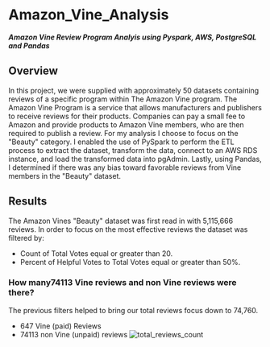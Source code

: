 # Amazon_Vine_Analysis
***Amazon Vine Review Program Analyis using Pyspark, AWS, PostgreSQL and Pandas***

## Overview
In this project, we were supplied with approximately 50 datasets containing reviews of a specific program within The Amazon Vine program. The Amazon Vine Program is a service that allows manufacturers and publishers to receive reviews for their products. Companies can pay a small fee to Amazon and provide products to Amazon Vine members, who are then required to publish a review. For my analysis I choose to focus on the "Beauty" category. I enabled the use of PySpark to perform the ETL process to extract the dataset, transform the data, connect to an AWS RDS instance, and load the transformed data into pgAdmin. Lastly, using Pandas, I determined if there was any bias toward favorable reviews from Vine members in the "Beauty" dataset. 

## Results
The Amazon Vines "Beauty" dataset was first read in with 5,115,666 reviews. In order to focus on the most effective reviews the dataset was filtered by:
   * Count of Total Votes equal or greater than 20.
  * Percent of Helpful Votes to Total Votes equal or greater than 50%.


 ### How many74113 Vine reviews and non Vine reviews were there?
 The previous filters helped to bring our total reviews focus down to 74,760. 
  * 647 Vine (paid) Reviews
  * 74113 non Vine (unpaid) reviews
 ![total_reviews_count](https://user-images.githubusercontent.com/110632671/207783619-7d1d0137-5b9e-452e-b59f-5d6f51142a31.png)

 

